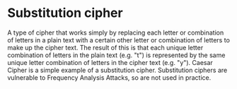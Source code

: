 # Substitution cipher

A type of cipher that works simply by replacing each letter or combination of letters in a plain text with a certain other letter or combination of letters to make up the cipher text.
The result of this is that each unique letter combination of letters in the plain text (e.g. "t") is represented by the same unique letter combination of letters in the cipher text (e.g. "y").
Caesar Cipher is a simple example of a substitution cipher.
Substitution ciphers are vulnerable to Frequency Analysis Attacks, so are not used in practice.
